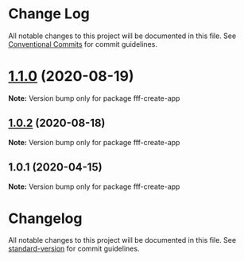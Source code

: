 # Change Log

All notable changes to this project will be documented in this file.
See [Conventional Commits](https://conventionalcommits.org) for commit guidelines.

# [1.1.0](https://github.com/formfunfunction/fff-create-app/compare/v2.15.0...v1.1.0) (2020-08-19)

**Note:** Version bump only for package fff-create-app





## [1.0.2](https://github.com/formfunfunction/fff-create-app/compare/v1.0.1...v1.0.2) (2020-08-18)

**Note:** Version bump only for package fff-create-app





## 1.0.1 (2020-04-15)

**Note:** Version bump only for package fff-create-app





# Changelog

All notable changes to this project will be documented in this file. See [standard-version](https://github.com/conventional-changelog/standard-version) for commit guidelines.
